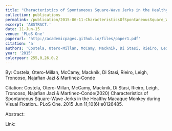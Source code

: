 ```yaml
---
title: "Characteristics of Spontaneous Square-Wave Jerks in the Healthy Macaque Monkey during Visual Fixation."
collection: publications
permalink: /publication/2015-06-11-CharacteristicsOfSpontaneousSquare_WaveJerksInTheHealthyMacaque
excerpt: 'ABSTRACT.'
date: 11-Jun-15
venue: 'PLoS One'
paperurl: 'http://academicpages.github.io/files/paper1.pdf'
citation: 'a'
authors: 'Costela, Otero-Millan, McCamy, Macknik, Di Stasi, Rieiro, Leigh, Troncoso, Najafian Jazi & Martinez-Conde'
year: '2015'
coloryear: 255,0,26,0.2
---
```


By: Costela, Otero-Millan, McCamy, Macknik, Di Stasi, Rieiro, Leigh, Troncoso, Najafian Jazi & Martinez-Conde

Citation: Costela, Otero-Millan, McCamy, Macknik, Di Stasi, Rieiro, Leigh, Troncoso, Najafian Jazi & Martinez-Conde(2020) Characteristics of Spontaneous Square-Wave Jerks in the Healthy Macaque Monkey during Visual Fixation.. PLoS One. 2015 Jun 11;10\(6\):e0126485. 

Abstract: 

Link: 
